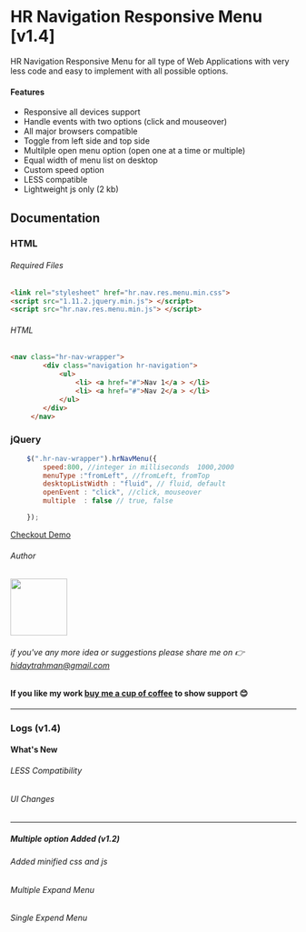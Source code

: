 # HR Navigation Responsive Menu [v1.4]

HR Navigation Responsive Menu for all type of Web Applications with very less code and easy to implement with all possible options.

#### Features
* Responsive all devices support
* Handle events with two options (click and mouseover)
* All major browsers compatible
* Toggle from left side and top side
* Multilple open menu option (open one at a time or multiple)
* Equal width of menu list on desktop
* Custom speed option
* LESS compatible
* Lightweight js only (2 kb)

## Documentation

### HTML

###### Required Files <head>
```html
<link rel="stylesheet" href="hr.nav.res.menu.min.css">
<script src="1.11.2.jquery.min.js"> </script>
<script src="hr.nav.res.menu.min.js"> </script>
```
###### HTML
```html
<nav class="hr-nav-wrapper">
		<div class="navigation hr-navigation">
			<ul>
				<li> <a href="#">Nav 1</a > </li>
				<li> <a href="#">Nav 2</a > </li>
			</ul>
		</div>
	 </nav>
```
	
### jQuery
```javascript
	$(".hr-nav-wrapper").hrNavMenu({ 
		speed:800, //integer in milliseconds  1000,2000
		menuType :"fromLeft", //fromLeft, fromTop
		desktopListWidth : "fluid", // fluid, default
		openEvent : "click", //click, mouseover
		multiple  : false // true, false

	});
```

[Checkout Demo ](https://hidaytrahman.github.io/hr-navigation-responsive-menu/)

###### Author
<img src="https://i.stack.imgur.com/Ypp7a.jpg" width="100">

###### if you've any more idea or suggestions please share me on :point_right: [hidaytrahman@gmail.com](mailto:hidaytrahman@gmail.com)

#### If you like my work [buy me a cup of coffee](https://www.paypal.me/hidaytrahman/3) to show support :blush:

----------------------------------------------------
### Logs (v1.4)
#### What's New
###### LESS Compatibility
###### UI Changes
--------------------------
#####  Multiple option Added **(v1.2)**
###### _Added minified css and js_
###### _Multiple Expand Menu_
###### _Single Expend Menu_
